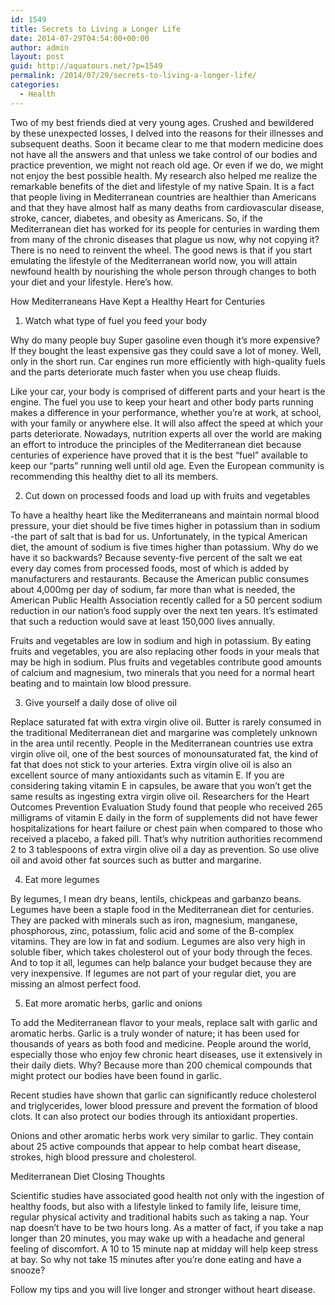 ```yaml
---
id: 1549
title: Secrets to Living a Longer Life
date: 2014-07-29T04:54:00+00:00
author: admin
layout: post
guid: http://aquatours.net/?p=1549
permalink: /2014/07/29/secrets-to-living-a-longer-life/
categories:
  - Health
---
```

Two of my best friends died at very young ages. Crushed and bewildered by these unexpected losses, I delved into the reasons for their illnesses and subsequent deaths. Soon it became clear to me that modern medicine does not have all the answers and that unless we take control of our bodies and practice prevention, we might not reach old age. Or even if we do, we might not enjoy the best possible health. My research also helped me realize the remarkable benefits of the diet and lifestyle of my native Spain. It is a fact that people living in Mediterranean countries are healthier than Americans and that they have almost half as many deaths from cardiovascular disease, stroke, cancer, diabetes, and obesity as Americans. So, if the Mediterranean diet has worked for its people for centuries in warding them from many of the chronic diseases that plague us now, why not copying it? There is no need to reinvent the wheel. The good news is that if you start emulating the lifestyle of the Mediterranean world now, you will attain newfound health by nourishing the whole person through changes to both your diet and your lifestyle. Here’s how.

How Mediterraneans Have Kept a Healthy Heart for Centuries
  
1. Watch what type of fuel you feed your body
  
Why do many people buy Super gasoline even though it’s more expensive? If they bought the least expensive gas they could save a lot of money. Well, only in the short run. Car engines run more efficiently with high-quality fuels and the parts deteriorate much faster when you use cheap fluids.
  
Like your car, your body is comprised of different parts and your heart is the engine. The fuel you use to keep your heart and other body parts running makes a difference in your performance, whether you’re at work, at school, with your family or anywhere else. It will also affect the speed at which your parts deteriorate. Nowadays, nutrition experts all over the world are making an effort to introduce the principles of the Mediterranean diet because centuries of experience have proved that it is the best “fuel” available to keep our “parts” running well until old age. Even the European community is recommending this healthy diet to all its members.

2. Cut down on processed foods and load up with fruits and vegetables

To have a healthy heart like the Mediterraneans and maintain normal blood pressure, your diet should be five times higher in potassium than in sodium -the part of salt that is bad for us. Unfortunately, in the typical American diet, the amount of sodium is five times higher than potassium. Why do we have it so backwards? Because seventy-five percent of the salt we eat every day comes from processed foods, most of which is added by manufacturers and restaurants. Because the American public consumes about 4,000mg per day of sodium, far more than what is needed, the American Public Health Association recently called for a 50 percent sodium reduction in our nation’s food supply over the next ten years. It’s estimated that such a reduction would save at least 150,000 lives annually.

Fruits and vegetables are low in sodium and high in potassium. By eating fruits and vegetables, you are also replacing other foods in your meals that may be high in sodium. Plus fruits and vegetables contribute good amounts of calcium and magnesium, two minerals that you need for a normal heart beating and to maintain low blood pressure.

3. Give yourself a daily dose of olive oil
  
Replace saturated fat with extra virgin olive oil. Butter is rarely consumed in the traditional Mediterranean diet and margarine was completely unknown in the area until recently. People in the Mediterranean countries use extra virgin olive oil, one of the best sources of monounsaturated fat, the kind of fat that does not stick to your arteries. Extra virgin olive oil is also an excellent source of many antioxidants such as vitamin E. If you are considering taking vitamin E in capsules, be aware that you won’t get the same results as ingesting extra virgin olive oil. Researchers for the Heart Outcomes Prevention Evaluation Study found that people who received 265 milligrams of vitamin E daily in the form of supplements did not have fewer hospitalizations for heart failure or chest pain when compared to those who received a placebo, a faked pill. That’s why nutrition authorities recommend 2 to 3 tablespoons of extra virgin olive oil a day as prevention. So use olive oil and avoid other fat sources such as butter and margarine.

4. Eat more legumes
  
By legumes, I mean dry beans, lentils, chickpeas and garbanzo beans. Legumes have been a staple food in the Mediterranean diet for centuries. They are packed with minerals such as iron, magnesium, manganese, phosphorous, zinc, potassium, folic acid and some of the B-complex vitamins. They are low in fat and sodium. Legumes are also very high in soluble fiber, which takes cholesterol out of your body through the feces. And to top it all, legumes can help balance your budget because they are very inexpensive. If legumes are not part of your regular diet, you are missing an almost perfect food.

5. Eat more aromatic herbs, garlic and onions
  
To add the Mediterranean flavor to your meals, replace salt with garlic and aromatic herbs. Garlic is a truly wonder of nature; it has been used for thousands of years as both food and medicine. People around the world, especially those who enjoy few chronic heart diseases, use it extensively in their daily diets. Why? Because more than 200 chemical compounds that might protect our bodies have been found in garlic.
  
Recent studies have shown that garlic can significantly reduce cholesterol and triglycerides, lower blood pressure and prevent the formation of blood clots. It can also protect our bodies through its antioxidant properties.
  
Onions and other aromatic herbs work very similar to garlic. They contain about 25 active compounds that appear to help combat heart disease, strokes, high blood pressure and cholesterol.
  
Mediterranean Diet Closing Thoughts
  
Scientific studies have associated good health not only with the ingestion of healthy foods, but also with a lifestyle linked to family life, leisure time, regular physical activity and traditional habits such as taking a nap. Your nap doesn’t have to be two hours long. As a matter of fact, if you take a nap longer than 20 minutes, you may wake up with a headache and general feeling of discomfort. A 10 to 15 minute nap at midday will help keep stress at bay. So why not take 15 minutes after you’re done eating and have a snooze?
  
Follow my tips and you will live longer and stronger without heart disease.